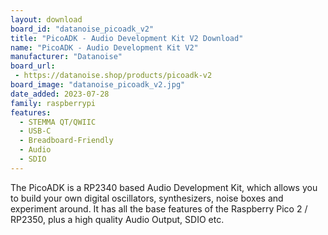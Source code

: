 ```yaml
---
layout: download
board_id: "datanoise_picoadk_v2"
title: "PicoADK - Audio Development Kit V2 Download"
name: "PicoADK - Audio Development Kit V2"
manufacturer: "Datanoise"
board_url:
 - https://datanoise.shop/products/picoadk-v2
board_image: "datanoise_picoadk_v2.jpg"
date_added: 2023-07-28
family: raspberrypi
features:
  - STEMMA QT/QWIIC
  - USB-C
  - Breadboard-Friendly
  - Audio
  - SDIO
---
```


The PicoADK is a RP2340 based Audio Development Kit, which allows you to build your own digital oscillators, synthesizers, noise boxes and experiment around. It has all the base features of the Raspberry Pico 2 / RP2350, plus a high quality Audio Output, SDIO etc.
